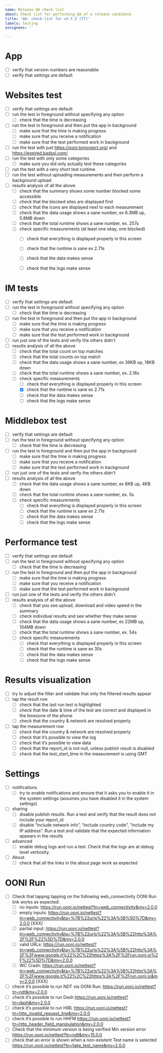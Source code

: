 ```yaml
---
name: Release QA check list
about: Check list for performing QA of a release candidate
title: 'QA: check-list for vX.Y.Z (TT)'
labels: testing
assignees: ''

---
```


# App

- [ ] verify that version numbers are reasonable
- [ ] verify that settings are default

# Websites test

- [ ] verify that settings are default
- [ ] run the test in foreground without specifying any option
    - [ ] check that the time is decreasing
- [ ] run the test in foreground and then put the app in background
    - [ ] make sure that the time is making progress
    - [ ] make sure that you receive a notification
    - [ ] make sure that the test performed work in background
- [ ] run the test with just https://ooni.torproject.org/ and https://expired.badssl.com/
- [ ] run the test with only some categories
    - [ ] make sure you did only actually test these categories
- [ ] run the test with a very short test runtime
- [ ] run the test without uploading measurements and then perform a background upload
- [ ] results analysis of all the above
    - [ ] check that the summary shows some number blocked some accessible
    - [ ] check that the blocked sites are displayed first
    - [ ] check that the icons are displayed next to each measurement
    - [ ] check that the data usage shows a sane number, ex 6.3MB up, 5.8MB down
    - [ ] check that the total runtime shows a sane number, ex. 257s
    - [ ] check specific measurements (at least one okay, one blocked)
        - [ ] check that everything is displayed properly in this screen
        - [ ] check that the runtime is sane ex 2.71s
        - [ ] check that the data makes sense
        - [ ] check that the logs make sense


# IM tests

- [ ] verify that settings are default
- [ ] run the test in foreground without specifying any option
    - [ ] check that the time is decreasing
- [ ] run the test in foreground and then put the app in background
    - [ ] make sure that the time is making progress
    - [ ] make sure that you receive a notification
    - [ ] make sure that the test performed work in background
- [ ] run just one of the tests and verify the others didn't
- [ ] results analysis of all the above
    - [ ] check that the total count on top matches
    - [ ] check that the total counts on top match
    - [ ] check that the data usage shows a sane number, ex 36KB up, 18KB down
    - [ ] check that the total runtime shows a sane number, ex. 2.16s
    - [ ] check specific measurements
        - [ ] check that everything is displayed properly in this screen
        - [x] check that the runtime is sane ex 2.71s
        - [ ] check that the data makes sense
        - [ ] check that the logs make sense

# Middlebox test

- [ ] verify that settings are default
- [ ] run the test in foreground without specifying any option
    - [ ] check that the time is decreasing
- [ ] run the test in foreground and then put the app in background
    - [ ] make sure that the time is making progress
    - [ ] make sure that you receive a notification
    - [ ] make sure that the test performed work in background
- [ ] run just one of the tests and verify the others didn't
- [ ] results analysis of all the above
    - [ ] check that the data usage shows a sane number, ex 8KB up, 4KB down
    - [ ] check that the total runtime shows a sane number, ex. 5s
    - [ ] check specific measurements
        - [ ] check that everything is displayed properly in this screen
        - [ ] check that the runtime is sane ex 2.71s
        - [ ] check that the data makes sense
        - [ ] check that the logs make sense

# Performance test

- [ ] verify that settings are default
- [ ] run the test in foreground without specifying any option
    - [ ] check that the time is decreasing
- [ ] run the test in foreground and then put the app in background
    - [ ] make sure that the time is making progress
    - [ ] make sure that you receive a notification
    - [ ] make sure that the test performed work in background
- [ ] run just one of the tests and verify the others didn't
- [ ] results analysis of all the above
    - [ ] check that you see upload, download and video speed in the summary
    - [ ] check individual results and see whether they make sense
    - [ ] check that the data usage shows a sane number, ex 22MB up, 104MB down
    - [ ] check that the total runtime shows a sane number, ex. 54s
    - [ ] check specific measurements
        - [ ] check that everything is displayed properly in this screen
        - [ ] check that the runtime is sane ex 30s
        - [ ] check that the data makes sense
        - [ ] check that the logs make sense

# Results visualization

- [ ] try to adjust the filter and validate that only the filtered results appear
- [ ] tap the result row
    - [ ] check that the last run test is highlighted
    - [ ] check that the date & time of the test are correct and displayed in the timezone of the phone
    - [ ] check that the country & network are resolved properly
- [ ] tap the measurement row
    - [ ] check that the country & network are resolved properly
    - [ ] check that it’s possible to view the log
    - [ ] check that it’s possible to view data
    - [ ] check that the report_id is not null, unless publish result is disabled
    - [ ] check that the test_start_time in the measurement is using GMT

# Settings

- [ ] notifications
    - [ ] try to enable notifications and ensure that it asks you to enable it in the system settings (assumes you have disabled it in the system settings)
- [ ] sharing
    - [ ] disable publish results. Run a test and verify that the result does not include your report_id
    - [ ] disable “include network info”, “include country code”, “include my IP address”. Run a test and validate that the expected information appears in the results
- [ ] advanced
    - [ ] enable debug logs and run a test. Check that the logs are at debug level verbosity.
- [ ] About
    - [ ] check that all the links in the about page work as expected

# OONI Run

- [ ] Check that tappng tapping on the following web_connectivity OONI Run link works as expected:
    - [ ] no inputs: https://run.ooni.io/nettest?tn=web_connectivity&mv=2.0.0 
    - [ ] empty inputs: https://run.ooni.io/nettest?tn=web_connectivity&ta=%7B%22urls%22%3A%5B%5D%7D&mv=2.0.0 [XXX]
    - [ ] partial input: https://run.ooni.io/nettest?tn=web_connectivity&ta=%7B%22urls%22%3A%5B%22http%3A%2F%2F%22%5D%7D&mv=2.0.0
    - [ ] valid URLs: https://run.ooni.io/nettest?tn=web_connectivity&ta=%7B%22urls%22%3A%5B%22http%3A%2F%2Fwww.google.it%22%2C%22https%3A%2F%2Frun.ooni.io%2F%22%5D%7D&mv=2.0.0 
     - [ ] WC Crash: https://run.ooni.io/nettest?tn=web_connectivity&ta=%7B%22urls%22%3A%5B%22http%3A%2F%2Fwww.google.it%22%2C%22https%3A%2F%2Frun.ooni.io&mv=2.0.0 [XXX]
- [ ] check it’s possible to run NDT via OONI Run: https://run.ooni.io/nettest?tn=ndt&mv=2.0.0
- [ ] check it’s possible to run Dash https://run.ooni.io/nettest?tn=dash&mv=2.0.0
- [ ] check it’s possible to run HIRL https://run.ooni.io/nettest?tn=http_invalid_request_line&mv=2.0.0
- [ ] check it’s possible to run HHFM https://run.ooni.io/nettest?tn=http_header_field_manipulation&mv=2.0.0
- [ ] Check that the minimum version is being verified Min version error https://run.ooni.io/nettest?tn=ndt&mv=15.0.0
- [ ] check that an error is shown when a non-existent Test name is selected https://run.ooni.io/nettest?tn=fake_test_name&mv=2.0.0
